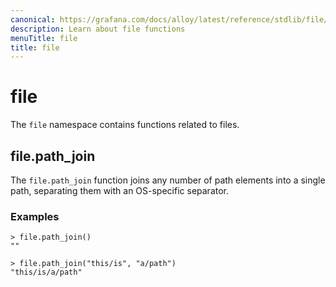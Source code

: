 ```yaml
---
canonical: https://grafana.com/docs/alloy/latest/reference/stdlib/file/
description: Learn about file functions
menuTitle: file
title: file
---
```


# file

The `file` namespace contains functions related to files.

## file.path_join

The `file.path_join` function joins any number of path elements into a single path, separating them with an OS-specific separator.

### Examples

```alloy
> file.path_join()
""

> file.path_join("this/is", "a/path")
"this/is/a/path"
```
